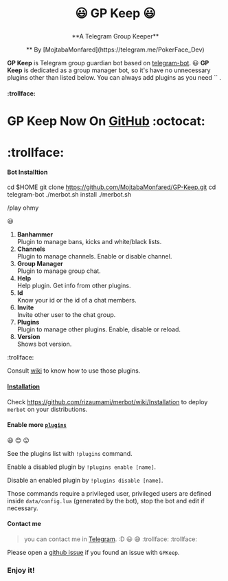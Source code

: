 # <p align="center"> :smiley: GP Keep :smiley:

<p align="center">**A Telegram Group Keeper**
<p align="center">** By [MojtabaMonfared](https://telegram.me/PokerFace_Dev)

**GP Keep** is Telegram group guardian bot based on [telegram-bot](https://github.com/yagop/telegram-bot).
:smiley:
**GP Keep** is dedicated as a group manager bot, so it's have no unnecessary plugins other than listed below. You can always add plugins as you need `` .

#### :trollface:
# GP Keep Now On [GitHub](https://github.com) :octocat:
# :trollface:


#### **Bot Installtion**
  cd $HOME
    git clone https://github.com/MojtabaMonfared/GP-Keep.git
      cd telegram-bot
        ./merbot.sh install
          ./merbot.sh

/play ohmy


:smiley:
1. **Banhammer**  
Plugin to manage bans, kicks and white/black lists.
2. **Channels**  
Plugin to manage channels. Enable or disable channel.
3. **Group Manager**  
Plugin to manage group chat.
4. **Help**  
Help plugin. Get info from other plugins.
5. **Id**  
Know your id or the id of a chat members.
6. **Invite**  
Invite other user to the chat group.
7. **Plugins**  
Plugin to manage other plugins. Enable, disable or reload.
8. **Version**  
Shows bot version.

:trollface:

Consult [wiki](https://github.com/rizaumami/merbot/wiki/Plugins) to know how to use those plugins.

#### [Installation](https://github.com/rizaumami/merbot/wiki/Installation)

Check https://github.com/rizaumami/merbot/wiki/Installation to deploy `merbot` on your distributions.

#### Enable more [`plugins`](https://github.com/MojtabaMonfared/merbot/tree/master/plugins)


:smiley: :blush: :stuck_out_tongue:

See the plugins list with `!plugins` command.

Enable a disabled plugin by `!plugins enable [name]`.

Disable an enabled plugin by `!plugins disable [name]`.

Those commands require a privileged user, privileged users are defined inside `data/config.lua` (generated by the bot), stop the bot and edit if necessary.

#### Contact me
> you can contact me in [Telegram](https://telegram.me/PokerFace_Dev).
> :D :smiley: :sweat_smile: :trollface: :trollface:



Please open a [github issue](https://github.com/MojtabaMonfared/merbot/issues) if you found an issue with `GPKeep`.

### Enjoy it!
